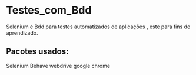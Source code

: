 # Testes_com_Bdd
Selenium e Bdd para testes automatizados  de aplicações , este para fins de aprendizado.


## Pacotes usados:

Selenium 
Behave
webdrive google chrome
